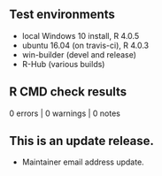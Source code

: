 ## Test environments
* local Windows 10 install, R 4.0.5
* ubuntu 16.04 (on travis-ci), R 4.0.3
* win-builder (devel and release)
* R-Hub (various builds)

## R CMD check results

0 errors | 0 warnings | 0 notes

## This is an update release.

* Maintainer email address update.
